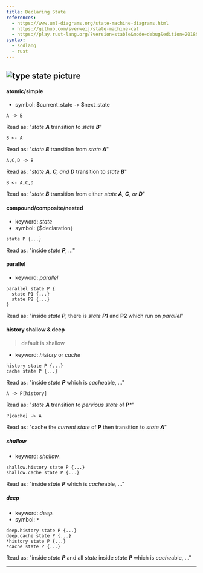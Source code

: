 ```yaml
---
title: Declaring State
references:
  - https://www.uml-diagrams.org/state-machine-diagrams.html
  - https://github.com/sverweij/state-machine-cat
  - https://play.rust-lang.org/?version=stable&mode=debug&edition=2018&gist=cb3b16f55f4d6ad25fc54f5058c7dacf
syntax:
  - scdlang
  - rust
---
```

![type state picture]()
---
#### atomic/simple
- symbol: $current_state `->` $next_state

```scl
A -> B
```
Read as: "*state **A*** transition to *state **B***"

```scl
B <- A
```
Read as: "*state **B*** transition from *state **A***"

```scl
A,C,D -> B
```
Read as: "*state **A**, **C**, and **D*** transition to *state **B***"

```scl
B <- A,C,D
```
Read as: "*state **B*** transition from either *state **A**, **C**, or **D***"

#### compound/composite/nested
- keyword: *state*
- symbol: `{`$declaration`}`
```scl
state P {...}
```
Read as: "inside *state **P***, ..."

#### parallel
- keyword: *parallel*
```scl
parallel state P {
  state P1 {...}
  state P2 {...}
}
```
Read as: "inside *state **P***, there is *state **P1*** and **P2** which run on *parallel*"

#### history shallow & deep
> default is shallow
- keyword: *history* or *cache*

```scl
history state P {...}
cache state P {...}
```
Read as: "inside *state **P*** which is *cache*able, ..."

```scl
A -> P[history]
```
Read as: "*state **A*** transition to *pervious* *state* of **P***"

```scl
P[cache] -> A
```
Read as: "cache the *current* *state* of **P** then transition to *state **A***"

##### shallow
- keyword: *shallow.*
```scl
shallow.history state P {...}
shallow.cache state P {...}
```
Read as: "inside *state **P*** which is *cache*able, ..."

##### deep
- keyword: *deep.*
- symbol: `*`
```scl
deep.history state P {...}
deep.cache state P {...}
*history state P {...}
*cache state P {...}
```
Read as: "inside *state **P*** and all *state* inside *state **P*** which is *cache*able, ..."

---